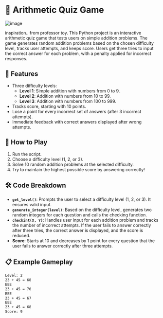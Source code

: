 # 🧮 Arithmetic Quiz Game
![image](https://github.com/user-attachments/assets/a0082f3e-ce24-466e-80dc-46ca01bb4328)

inspiration.. from professor toy.
This Python project is an interactive arithmetic quiz game that tests users on simple addition problems. The game generates random addition problems based on the chosen difficulty level, tracks user attempts, and keeps score. Users get three tries to input the correct answer for each problem, with a penalty applied for incorrect responses.

## 🌟 Features

- Three difficulty levels:
  - **Level 1**: Simple addition with numbers from 0 to 9.
  - **Level 2**: Addition with numbers from 10 to 99.
  - **Level 3**: Addition with numbers from 100 to 999.
- Tracks score, starting with 10 points.
- Lose a point for every incorrect set of answers (after 3 incorrect attempts).
- Immediate feedback with correct answers displayed after wrong attempts.

## 🚀 How to Play

1. Run the script.
2. Choose a difficulty level (1, 2, or 3).
3. Solve 10 random addition problems at the selected difficulty.
4. Try to maintain the highest possible score by answering correctly!

## 🛠️ Code Breakdown

- **`get_level()`**: Prompts the user to select a difficulty level (1, 2, or 3). It ensures valid input.
- **`generate_integer(level)`**: Based on the difficulty level, generates two random integers for each question and calls the checking function.
- **`checkint(X, Y)`**: Handles user input for each addition problem and tracks the number of incorrect attempts. If the user fails to answer correctly after three tries, the correct answer is displayed, and the score is reduced.
- **Score**: Starts at 10 and decreases by 1 point for every question that the user fails to answer correctly after three attempts.

## 📋 Example Gameplay

```bash
Level: 2
23 + 45 = 68
EEE
23 + 45 = 70
EEE
23 + 45 = 67
EEE
23 + 45 = 68
Score: 9
